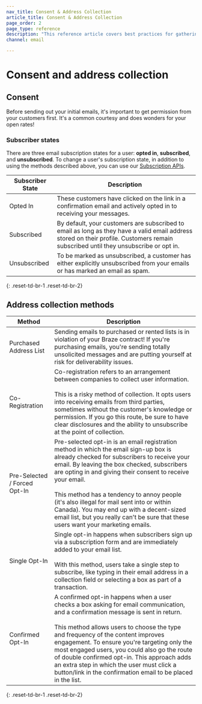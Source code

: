 ```yaml
---
nav_title: Consent & Address Collection
article_title: Consent & Address Collection
page_order: 2
page_type: reference
description: "This reference article covers best practices for gathering consent and user email addresses and defines the different possible user subscriber states."
channel: email

---
```


# Consent and address collection

## Consent

Before sending out your initial emails, it's important to get permission from your customers first. It's a common courtesy and does wonders for your open rates!

### Subscriber states

There are three email subscription states for a user: __opted in__, __subscribed__, and __unsubscribed__. To change a user's subscription state, in addition to using the methods described above, you can use our [Subscription APIs]({{site.baseurl}}/api/endpoints/subscription_groups/post_update_user_subscription_group_status/).

|Subscriber State | Description |
|---|---|
|Opted In| These customers have clicked on the link in a confirmation email and actively opted in to receiving your messages.|
|Subscribed | By default, your customers are subscribed to email as long as they have a valid email address stored on their profile. Customers remain subscribed until they unsubscribe or opt in.|
|Unsubscribed|To be marked as unsubscribed, a customer has either explicitly unsubscribed from your emails or has marked an email as spam.|
{: .reset-td-br-1 .reset-td-br-2}

## Address collection methods

| Method | Description |
|---|---|
|Purchased Address List| Sending emails to purchased or rented lists is in violation of your Braze contract! If you're purchasing emails, you're sending totally unsolicited messages and are putting yourself at risk for deliverability issues.|
|Co-Registration | Co-registration refers to an arrangement between companies to collect user information.<br><br>This is a risky method of collection. It opts users into receiving emails from third parties, sometimes without the customer's knowledge or permission. If you go this route, be sure to have clear disclosures and the ability to unsubscribe at the point of collection. |
|Pre-Selected / Forced Opt-In| Pre-selected opt-in is an email registration method in which the email sign-up box is already checked for subscribers to receive your email. By leaving the box checked, subscribers are opting in and giving their consent to receive your email.<br><br>This method has a tendency to annoy people (it's also illegal for mail sent into or within Canada). You may end up with a decent-sized email list, but you really can't be sure that these users want your marketing emails.|
|Single Opt-In| Single opt-in happens when subscribers sign up via a subscription form and are immediately added to your email list. <br><br>With this method, users take a single step to subscribe, like typing in their email address in a collection field or selecting a box as part of a transaction.|
|Confirmed Opt-In |A confirmed opt-in happens when a user checks a box asking for email communication, and a confirmation message is sent in return. <br><br>This method allows users to choose the type and frequency of the content improves engagement. To ensure you're targeting only the most engaged users, you could also go the route of double confirmed opt-in. This approach adds an extra step in which the user must click a button/link in the confirmation email to be placed in the list. |
{: .reset-td-br-1 .reset-td-br-2}